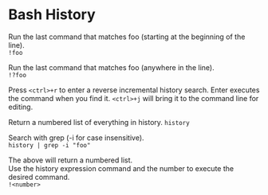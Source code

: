 # Bash History
  
Run the last command that matches foo (starting at the beginning of the line).  
`!foo`  
  
Run the last command that matches foo (anywhere in the line).  
`!?foo`
  
Press `<ctrl>+r` to enter a reverse incremental history search. Enter executes the command when you find it. `<ctrl>+j` will bring it to the command line for editing.
  
Return a numbered list of everything in history.
`history`  
  
Search with grep (-i for case insensitive).  
`history | grep -i "foo"`  
  
The above will return a numbered list.  
Use the history expression command and the number to execute the desired command.  
`!<number>`  
